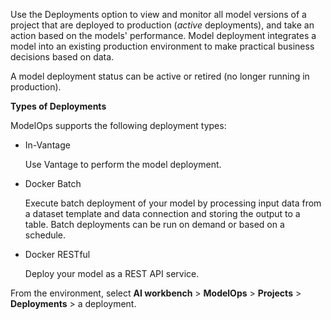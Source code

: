Use the Deployments option to view and monitor all model versions of a project that are deployed to production (*active* deployments), and take an action based on the models' performance. Model deployment integrates a model into an existing production environment to make practical business decisions based on data.

A model deployment status can be active or retired (no longer running in production).

**Types of Deployments**

ModelOps supports the following deployment types:

-   In-Vantage

    Use Vantage to perform the model deployment.


-   Docker Batch

    Execute batch deployment of your model by processing input data from a dataset template and data connection and storing the output to a table. Batch deployments can be run on demand or based on a schedule.


-   Docker RESTful

    Deploy your model as a REST API service.


From the environment, select **AI workbench** > **ModelOps** > **Projects** > **Deployments** > a deployment.

